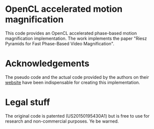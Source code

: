 # OpenCL accelerated motion magnification
This code provides an OpenCL accelerated phase-based motion magnification implementation. The work implements the paper "Riesz Pyramids for Fast Phase-Based Video Magnification".

# Acknowledgements
The pseudo code and the actual code provided by the authors on their [website](http://people.csail.mit.edu/nwadhwa/riesz-pyramid/) have been indispensable for creating this implementation.

# Legal stuff
The original code is patented (US20150195430A1) but is free to use for research and non-commercial purposes. Ye be warned.